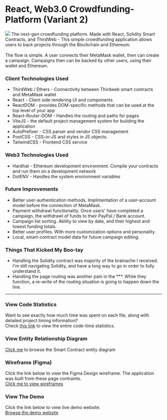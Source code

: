 # React, Web3.0 Crowdfunding-Platform (Variant 2)

<img src="https://i.ibb.co/ctZmDRy/Explainer-Frame-min.png">
The next-gen crowdfunding platform. Made with React, Solidity Smart Contracts, and ThirdWeb - This simple crowdfunding application allows users to back projects through the Blockchain and Ethereum.<br>
<br>
The flow is simple. A user connects their MetaMask wallet, then can create a campaign. Campaigns then can be backed by other users, using their wallet and Ethereum.

### Client Technologies Used
- ThirdWeb / Ethers - Connectivity between Thirdweb smart contracts and MetaMask wallet<br>
- React - Client side rendering UI and components<br>
- ReactDOM - provides DOM-specific methods that can be used at the top level of your app<br>
- React-Router-DOM - Handles the routing and paths for pages<br>
- ViteJS - the default project management system for building the application<br>
- AutoPrefixer - CSS parser and vendor CSS management<br>
- PostCSS - CSS-in-JS and styles in JS objects.<br>
- TailwindCSS - Frontend CSS service<br>

### Web3 Technologies Used
- Hardhat - Ethereum development environment. Compile your contracts and run them on a development network<br>
- DotENV - Handles the system environment variables<br>

### Future Improvements
- Better user-authentication methods. Implimentation of a user-account model before the connection of MetaMask.
- Payment withdrawl functionality. Once users' have completed a campaign, the withdrawl of funds to their PayPal / Bank account.
- Campaign list sorting. Ability to view by date, and their highest and lowest funding totals.
- Better user profiles. With more customization options and personality.
- Local, smart-contract model data for future campaign editing.

### Things That Kicked My Boo-tay
- Handling the Solidity contract was majority of the brainache I received. I'm still navigating Solidity, and have a long way to go in order to fully understand it.
- Handling the page routing was another pain in the ***. While they function, a re-write of the routing situation is going to happen down the line.

<hr>

### View Code Statistics
Want to see exactly how much time was spent on each file, along with detailed project timing information?<br>
Check <a href="https://wakatime.com/@charlesknapp/projects/jdpvlktkja?start=2023-01-21&end=2023-01-27">this link</a> to view the entire code-time statistics.

### View Entity Relationship Diagram
<a href="https://lucid.app/lucidchart/784bcfe4-453b-4ee4-ad85-d930f272c207/edit?viewport_loc=76%2C-90%2C1952%2C939%2C0_0&invitationId=inv_a0b85811-3fbe-44c9-b93d-f429d88574c1">Click me</a> to browse the Smart Contract entity diagram

### Wireframe (Figma)

Click the link below to view the Figma Design wireframe. The application was built from these page contraints.<br>
<a href="https://www.figma.com/file/kfO0102GAq8FerS25mrSB3/KROWD---Web3%2C-React-Crowdfunding-Platform?node-id=0%3A1&t=696VKLb98TNPKuwx-1">Click me to view wireframes</a>

### View The Demo

Click the link below to view live demo website.<br>
<a href="https://krowd.netlify.app/">Browse the demo website</a>
